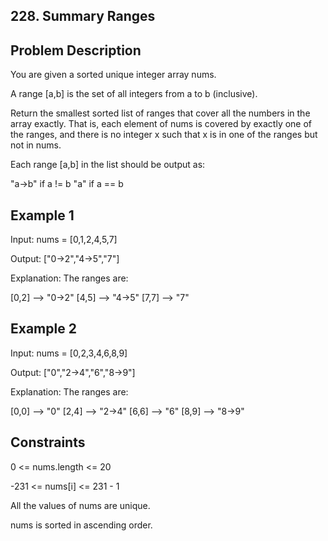## 228. Summary Ranges
## Problem Description

You are given a sorted unique integer array nums.

A range [a,b] is the set of all integers from a to b (inclusive).

Return the smallest sorted list of ranges that cover all the numbers in the array exactly. That is, each element of nums is covered by exactly one of the ranges, and there is no integer x such that x is in one of the ranges but not in nums.

Each range [a,b] in the list should be output as:

"a->b" if a != b
"a" if a == b

## Example 1

Input: nums = [0,1,2,4,5,7]

Output: ["0->2","4->5","7"]

Explanation: The ranges are:

[0,2] --> "0->2"
[4,5] --> "4->5"
[7,7] --> "7"

## Example 2

Input: nums = [0,2,3,4,6,8,9]

Output: ["0","2->4","6","8->9"]

Explanation: The ranges are:

[0,0] --> "0"
[2,4] --> "2->4"
[6,6] --> "6"
[8,9] --> "8->9"


## Constraints

0 <= nums.length <= 20

-231 <= nums[i] <= 231 - 1

All the values of nums are unique.

nums is sorted in ascending order.